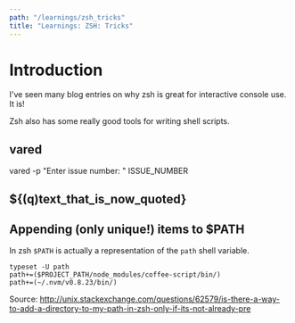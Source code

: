```yaml
---
path: "/learnings/zsh_tricks"
title: "Learnings: ZSH: Tricks"
---
```



Introduction
===================

I've seen many blog entries on why zsh is great for interactive console use. It is!

Zsh also has some really good tools for writing shell scripts.

vared
-------------

 vared -p "Enter issue number: " ISSUE_NUMBER
 
 
${(q)text_that_is_now_quoted}
-----------

Appending (only unique!) items to $PATH
-------------

In zsh `$PATH` is actually a representation of the `path` shell variable.

    typeset -U path  
    path+=($PROJECT_PATH/node_modules/coffee-script/bin/)
    path+=(~/.nvm/v0.8.23/bin/)

Source: http://unix.stackexchange.com/questions/62579/is-there-a-way-to-add-a-directory-to-my-path-in-zsh-only-if-its-not-already-pre


